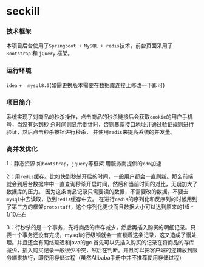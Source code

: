 # seckill
### 技术框架
本项目后台使用了` Springboot + MySQL + redis `技术，前台页面采用了 `Bootstrap` 和 `jQuery` 框架。
### 运行环境
`idea` +　`mysql8.0`(如需更换版本需要在数据库连接上修改一下即可)
### 项目简介
系统实现了对商品的秒杀操作，点击商品的秒杀链接后会获取` cookie `的用户手机号，当没有达到秒
杀时间则显示倒计时，否则暴露接口地址并通过验证规则进行验证，然后点击秒杀按钮进行秒杀，
并使用` redis `来提高系统的并发量。

### 高并发优化

1：静态资源 如`bootstrap`，`jquery`等框架 用服务商提供的`cdn`加速

2：用`redis`缓存。比如快到秒杀开启的时间，一般用户都会一直刷新。那么前端就会到后台数据库中一直查询秒杀开启时间，然后和当前时间的对比，无疑加大了数据库的压力。
因为这条商品记录只需要读的数据，不需要改的数据。不要去`mysql`中去读取，放到`redis`缓存中去。
在进行`redis`的序列化和反序列的时候用到了第三方的框架`protostuff`，这个序列化更快而且数据大小可以达到原来的1/5 - 1/10左右

3：行秒杀的是一个事务，先将商品的库存减少，然后再插入购买的明细记录。只要一个事务还没有完成，mysql的行级锁就会一直锁着这条记录，这又造成了慢处理。并且还会有网络延迟和java的gc
首先可以先插入购买的记录在将商品的存库减少，插入购买记录一般很少冲突，然后在判断。并且可以把客户端的逻辑放到服务端来执行，即使用存储过程（虽然Alibaba手册中并不推荐使用存储过程）
